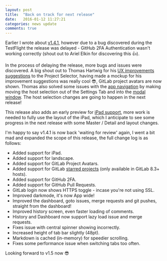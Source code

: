 ```yaml
---
layout: post
title:  "Back on track for next release"
date:   2016-01-12 11:27:21
categories: news update
comments: true
---
```

Earlier I wrote about [v1.4.1](http://somerobots.com/news/update/2015/12/31/dashboard-improvements-and-2fa.html), however due to a bug discovered during the TestFlight the release was delayed - GitHub 2FA Authentication wasn't working correctly (shout out to Ariel Elkin for discovering this 👍).

In the process of delaying the release, more bugs and issues were discovered. A big shout out to Thomas Hartwig for his [UX improvements suggestions](https://gitlab.com/somerobots/Trident/issues/124) to the Project Selector, having made a mockup for his improvement suggestions was really cool 😎, GitLab project avatars are now shown. Thomas also solved some issues with the [app navigation](https://gitlab.com/somerobots/Trident/issues/126) by making moving the host selection out of the Settings Tab and into the [modal window](https://marvelapp.com/bgbjhj). The host selection changes are going to happen in the next release!

This release also adds an early preview for [iPad support](https://gitlab.com/somerobots/Trident/issues/123), more work is needed to fully use the layout of the iPad, which I anticipate to see some progress in the next release with some Master / Detail and layout changes.

I'm happy to say v1.4.1 is now back 'waiting for review' again, I went a bit mad and expanded the scope of this release, the full change log is as follows:

- Added support for iPad.
- Added support for landscape.
- Added support for GitLab Project Avatars.
- Added support for GitLab [starred projects](https://gitlab.com/somerobots/Trident/issues/50) (only available in GitLab 8.3+ hosts).
- Added support for GitHub 2FA.
- Added support for GitHub Pull Requests.
- GitLab login now shows HTTPS toggle - incase you're not using SSL.
- Improved darkmode, it's now App wide!
- Improved the dashboard, goto issues, merge requests and git pushes, straight from the dashboard!
- Improved history screen, even faster loading of comments.
- History and Dashboard now support lazy load issue and merge requests.
- Fixes issue with central spinner showing incorrectly.
- Increased height of tab bar slightly (48pt).
- Markdown is cached (in-memory) for speedier scrolling.
- Fixes some performance issue when switching tabs too often.

Looking forward to v1.5 now 😎
